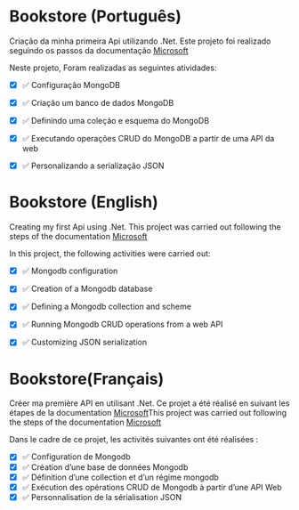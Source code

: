 # Bookstore (Português)

Criação da minha primeira Api utilizando .Net.
Este projeto foi realizado seguindo os passos da documentação [Microsoft](https://docs.microsoft.com/en-us/aspnet/core/tutorials/first-mongo-app?view=aspnetcore-6.0&tabs=visual-studio/)

Neste projeto, Foram realizadas as seguintes atividades:

- [x] ✅ Configuração MongoDB
- [x] ✅ Criação um banco de dados MongoDB
- [x] ✅ Definindo uma coleção e esquema do MongoDB
- [x] ✅ Executando operações CRUD do MongoDB a partir de uma API da web
- [x] ✅ Personalizando a serialização JSON


# Bookstore (English)

Creating my first Api using .Net.
This project was carried out following the steps of the documentation [Microsoft](https://docs.microsoft.com/en-us/aspnet/core/tutorials/first-mongo-app?view=aspnetcore-6.0&tabs=visual-studio/)

In this project, the following activities were carried out:

- [x] ✅ Mongodb configuration
- [x] ✅ Creation of a Mongodb database
- [x] ✅ Defining a Mongodb collection and scheme
- [x] ✅ Running Mongodb CRUD operations from a web API
- [x] ✅ Customizing JSON serialization


# Bookstore(Français)

Créer ma première API en utilisant .Net.
Ce projet a été réalisé en suivant les étapes de la documentation [Microsoft](https://docs.microsoft.com/en-us/aspnet/core/tutorials/first-mongo-app?view=aspnetcore-6.0&tabs=visual-studio/)This project was carried out following the steps of the documentation [Microsoft](https://docs.microsoft.com/en-us/aspnet/core/tutorials/first-mongo-app?view=aspnetcore-6.0&tabs=visual-studio/)

Dans le cadre de ce projet, les activités suivantes ont été réalisées :

- [x] ✅ Configuration de Mongodb
- [x] ✅ Création d’une base de données Mongodb
- [x] ✅ Définition d’une collection et d’un régime mongodb
- [x] ✅ Exécution des opérations CRUD de Mongodb à partir d’une API Web
- [x] ✅ Personnalisation de la sérialisation JSON
